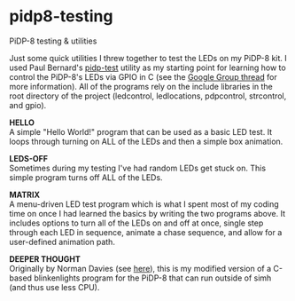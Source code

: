 # pidp8-testing
PiDP-8 testing &amp; utilities

Just some quick utilities I threw together to test the LEDs on my PiDP-8 kit. I used Paul Bernard's <a href="http://downspout.ca/pidp-test.zip">pidp-test</a> utility as my starting point for learning how to control the PiDP-8's LEDs via GPIO in C (see the <a href="https://groups.google.com/forum/#!searchin/pidp-8/pidp-test/pidp-8/UmIaBv2L9Ts/As6UGcNjCQAJ">Google Group thread</a> for more information). All of the programs rely on the include libraries in the root directory of the project (ledcontrol, ledlocations, pdpcontrol, strcontrol, and gpio).

<b>HELLO</b><br>
A simple "Hello World!" program that can be used as a basic LED test. It loops through turning on ALL of the LEDs and then a simple box animation.

<b>LEDS-OFF</b><br>
Sometimes during my testing I've had random LEDs get stuck on. This simple program turns off ALL of the LEDs.

<b>MATRIX</b><br>
A menu-driven LED test program which is what I spent most of my coding time on once I had learned the basics by writing the two programs above. It includes options to turn all of the LEDs on and off at once, single step through each LED in sequence, animate a chase sequence, and allow for a user-defined animation path. 

<b>DEEPER THOUGHT</b><br>
Originally by Norman Davies (see <a href="https://groups.google.com/forum/#!topic/pidp-8/tbciVNoZJbw">here</a>), this is my modified version of a C-based blinkenlights program for the PiDP-8 that can run outside of simh (and thus use less CPU).
